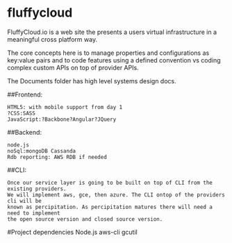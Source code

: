 fluffycloud
===========

FluffyCloud.io is a web site the presents a users virtual infrastructure in a meaningful cross platform way.

The core concepts here is to manage properties and configurations as key:value pairs and to code features 
using a defined convention vs coding complex custom APIs on top of provider APIs.

The Documents folder has high level systems design docs.

##Frontend: 

    HTML5: with mobile support from day 1
    ?CSS:SASS
    JavaScript:?Backbone?Angular?JQuery
   
##Backend:

    node.js
    noSql:mongoDB Cassanda
    Rdb reporting: AWS RDB if needed
   
   
##CLI:

    Once our service layer is going to be built on top of CLI from the existing providers. 
    We will implement aws, gce, then azure. The CLI ontop of the providers cli will be 
    known as percipitation. As percipitation matures there will need a need to implement
    the open source version and closed source version.
    
#Project dependencies
    Node.js
    aws-cli
    gcutil    
   
